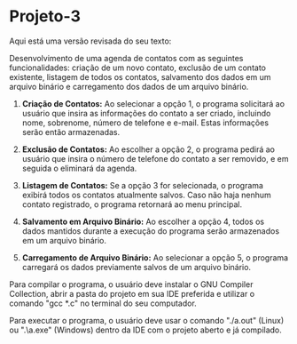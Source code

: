 # Projeto-3

Aqui está uma versão revisada do seu texto:

Desenvolvimento de uma agenda de contatos com as seguintes funcionalidades: criação de um novo contato, exclusão de um contato existente, listagem de todos os contatos, salvamento dos dados em um arquivo binário e carregamento dos dados de um arquivo binário.

1. **Criação de Contatos:** Ao selecionar a opção 1, o programa solicitará ao usuário que insira as informações do contato a ser criado, incluindo nome, sobrenome, número de telefone e e-mail. Estas informações serão então armazenadas.

2. **Exclusão de Contatos:** Ao escolher a opção 2, o programa pedirá ao usuário que insira o número de telefone do contato a ser removido, e em seguida o eliminará da agenda.

3. **Listagem de Contatos:** Se a opção 3 for selecionada, o programa exibirá todos os contatos atualmente salvos. Caso não haja nenhum contato registrado, o programa retornará ao menu principal.

4. **Salvamento em Arquivo Binário:** Ao escolher a opção 4, todos os dados mantidos durante a execução do programa serão armazenados em um arquivo binário.

5. **Carregamento de Arquivo Binário:** Ao selecionar a opção 5, o programa carregará os dados previamente salvos de um arquivo binário.

Para compilar o programa, o usuário deve instalar o GNU Compiler Collection, abrir a pasta do projeto em sua IDE preferida e utilizar o comando "gcc *.c" no terminal do seu computador.

Para executar o programa, o usuário deve usar o comando "./a.out" (Linux) ou ".\a.exe" (Windows) dentro da IDE com o projeto aberto e já compilado.
